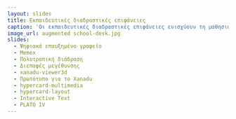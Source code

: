 ```yaml
---
layout: slides
title: Eκπαιδευτικές διαδραστικές επιφάνειες 
caption: 'Οι εκπαιδευτικές διαδραστικές επιφάνειες ενισχύουν τη μαθησιακή διαδικασία. Τα φυσικά έντυπα εκσυγχρονίζονται και επαυξάνονται με συμπληρωματικό πολυμεσικό περιεχόμενο προς διευκόλυνση της κατανόησης. Η βοήθεια παρουσιάζεται σταδιακά με απώτερο στόχο την καλλιέργεια της κριτικής ικανότητας του μαθητή, επαυξάνοντας το διδακτικό έργο.'
image_url: augmented school-desk.jpg
slides:
  - Ψηφιακά επαυξημένο γραφείο
  - Memex
  - Πολυτροπική διάδραση
  - Διεπαφές μεγέθυνσης  
  - xanadu-viewer3d
  - Πρωτότυπο για το Xanadu
  - hypercard-multimedia
  - hypercard-layout
  - Interactive Text
  - PLATO IV 
---
```


